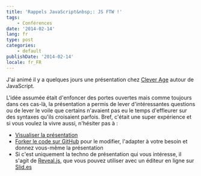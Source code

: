 ```yaml
---
title: 'Rappels JavaScript&nbsp;: JS FTW !'
tags:
    - Conférences
date: '2014-02-14'
lang: fr
type: post
categories:
    - default
publishDate: '2014-02-14'
locale: fr_FR
---
```


J'ai animé il y a quelques jours une présentation chez [Clever Age](http://www.clever-age.com/fr/) autour de JavaScript.

L'idée assumée était d'enfoncer des portes ouvertes mais comme toujours dans ces cas-là, la présentation a permis de lever d'intéressantes questions ou de lever le voile que certains n'avaient pas eu le temps d'effleurer sur des syntaxes qu'ils croisaient parfois. Bref, c'était une super expérience et si vous voulez la vivre aussi, n'hésiter pas à&nbsp;:

*   [Visualiser la présentation](http://borisschapira.github.io/slides/rappelsJS/)
*   [Forker le code sur GitHub](https://github.com/borisschapira/slides/tree/gh-pages) pour le modifier, l'adapter à votre besoin et donnez vous-même la présentation
*   Si c'est uniquement la techno de présentation qui vous intéresse, il s'agit de [Reveal.js](http://lab.hakim.se/reveal-js/#/), que vous pouvez utiliser avec un éditeur en ligne sur [Slid.es](http://slides.com/)
